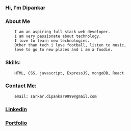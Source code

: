 ### Hi, I’m Dipankar

### About Me
        I am an aspiring full stack web developer.
        I am very passionate about technology.
        I love to learn new technologies.
        Other than tech i love football, listen to music, 
        love to go to new places and i am a foodie. 
### Skills:
        HTML, CSS, javascript, ExpressJS, mongoDB, React
### Contact Me:
        email: sarkar.dipankar9999@gmail.com
### **[Linkedin](https://www.linkedin.com/in/dipankar-sarkar-profile/)**
### **[Portfolio](https://dipankar-portfolio-dipankar-gitworld.vercel.app/)**

           

<!---
Dipankar-gitworld/Dipankar-gitworld is a ✨ special ✨ repository because its `README.md` (this file) appears on your GitHub profile.
You can click the Preview link to take a look at your changes.
--->
